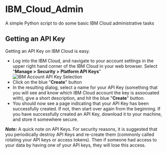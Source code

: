 # IBM_Cloud_Admin
A simple Python script to do some basic IBM Cloud administrative tasks

## Getting an API Key

Getting an API Key on IBM Cloud is easy.

* Log into the IBM Cloud, and navigate to your account settings in the upper right hand corner of the IBM Cloud in your web browser.  Select "**Manage > Security > Platform API Keys**"
![IBM Account API Key Selection](https://github.com/dtoczala/IBM_Cloud_Admin/blob/master/Account_API_Key.png "Generating an API Key")
* Click on the blue "**Create**" button
* In the resulting dialog, select a name for your API Key (something that you will see and know which IBM Cloud account the key is assocuated with), give a short description, and hit the blue "**Create**" button.
* You should now see a page indicating that your API Key has been successfully created.  If not, then start over again from the beginning.  If you have successfully created an API Key, download it to your machine, and store it somewhere secure.

**_Note:_** A quick note on API Keys. For security reasons, it is suggested that you periodically destroy API Keys and re-create them (commonly called rotating your API keys or access tokens). Then if someone had access to your data by having one of your API keys, they will lose this access.
